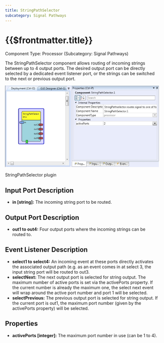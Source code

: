 ```yaml
---
title: StringPathSelector
subcategory: Signal Pathways
---
```


# {{$frontmatter.title}}

Component Type: Processor (Subcategory: Signal Pathways)

The StringPathSelector component allows routing of incoming strings between up to 4 output ports. The desired output port can be directly selected by a dedicated event listener port, or the strings can be switched to the next or previous output port.

![Screenshot: StringPathSelector plugin](./img/stringpathselector.jpg "Screenshot: StringPathSelector plugin")

StringPathSelector plugin

## Input Port Description

- **in \[string\]:** The incoming string port to be routed.

## Output Port Description

- **out1 to out4:** Four output ports where the incoming strings can be routed to.

## Event Listener Description

- **select1 to select4:** An incoming event at these ports directly activates the associated output path (e.g. as an event comes in at select 3, the input string port will be routed to out3.
- **selectNext:** The next output port is selected for string output. The maximum number of active ports is set via the activePorts property. If the current number is already the maximum one, the select next event will wrap around the active port number and port 1 will be selected.
- **selectPrevious:** The previous output port is selected for string output. If the current port is out1, the maximum port number (given by the activePorts property) will be selected.

## Properties

- **activePorts \[integer\]:** The maximum port number in use (can be 1 to 4).
